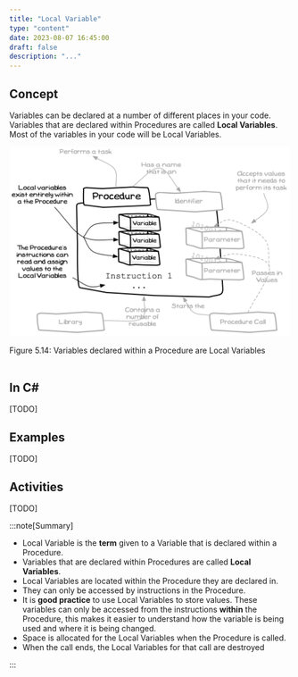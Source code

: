 ```yaml
---
title: "Local Variable"
type: "content"
date: 2023-08-07 16:45:00
draft: false
description: "..."
---
```


## Concept

Variables can be declared at a number of different places in your code. Variables that are declared within Procedures are called **Local Variables**. Most of the variables in your code will be Local Variables.

<a id="FigureLocalVariable"></a>

![Figure 5.14 Variables declared within a Procedure are Local Variables](./images/storing-and-using-data/variable-local.png "Variables declared within a Procedure are Local Variables")

<div class="caption"><span class="caption-figure-nbr">Figure 5.14: </span> Variables declared within a Procedure are Local Variables</div><br/>

## In C#

[TODO]

## Examples

[TODO]

## Activities

[TODO]

:::note[Summary]

- Local Variable is the **term** given to a Variable that is declared within a Procedure.
- Variables that are declared within Procedures are called **Local Variables**.
- Local Variables are located within the Procedure they are declared in.
- They can only be accessed by instructions in the Procedure.
- It is **good practice** to use Local Variables to store values. These variables can only be accessed from the instructions **within** the Procedure, this makes it easier to understand how the variable is being used and where it is being changed.
- Space is allocated for the Local Variables when the Procedure is called.
- When the call ends, the Local Variables for that call are destroyed

:::